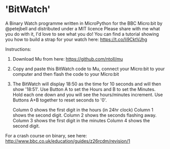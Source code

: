 # 'BitWatch' 
A Binary Watch programme written in MicroPython for the BBC Micro:bit by @petejbell and distributed under a MIT licence
Please share with me what you do with it, I'd love to see what you do!
You can find a tutorial showing you how to build a strap for your watch here: https://t.co/li9CktVJhg

Instructions:
1)  Download Mu from here: https://github.com/ntoll/mu
2)  Copy and paste this BitWatch code to Mu, connect your Micro:bit to your computer and then flash the code to your Micro:bit
3)  The BitWatch will display 18:50 as the time for 10 seconds and will then show '18:51'.
    Use Button A to set the Hours and B to set the Minutes. Hold each one down and you will see the hours/minutes increment.
    Use Buttons A+B together to reset seconds to '0'.
    
    Column 0 shows the first digit in the hours (in 24hr clock)
    Column 1 shows the second digit.
    Column 2 shows the seconds flashing away.
    Column 3 shows the first digit in the minutes
    Column 4 shows the second digit.

For a crash course on binary, see here: http://www.bbc.co.uk/education/guides/z26rcdm/revision/1
